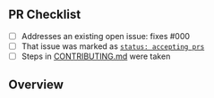 <!-- 👋 Hi, thanks for sending a PR to node-emoji! 💖.
Please fill out all fields below and make sure each item is true and [x] checked.
Otherwise we may not be able to review your PR. -->

## PR Checklist

- [ ] Addresses an existing open issue: fixes #000
- [ ] That issue was marked as [`status: accepting prs`](https://github.com/omnidan/node-emoji/issues?q=is%3Aopen+is%3Aissue+label%3A%22status%3A+accepting+prs%22)
- [ ] Steps in [CONTRIBUTING.md](https://github.com/omnidan/node-emoji/blob/main/.github/CONTRIBUTING.md) were taken

## Overview

<!-- Description of what is changed and how the code change does that. -->
